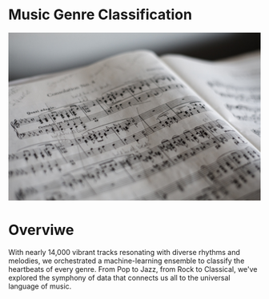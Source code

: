 # Music Genre Classification
![](https://github.com/SawsanYusuf/Music-Genre-Classification/blob/main/images/marius-masalar-rPOmLGwai2w-unsplash.jpg)

# Overviwe
With nearly 14,000 vibrant tracks resonating with diverse rhythms and melodies, we orchestrated a machine-learning ensemble to classify the heartbeats of every genre. From Pop to Jazz, from Rock to Classical, we've explored the symphony of data that connects us all to the universal language of music.
